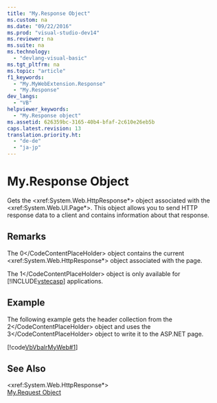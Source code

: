 ```yaml
---
title: "My.Response Object"
ms.custom: na
ms.date: "09/22/2016"
ms.prod: "visual-studio-dev14"
ms.reviewer: na
ms.suite: na
ms.technology: 
  - "devlang-visual-basic"
ms.tgt_pltfrm: na
ms.topic: "article"
f1_keywords: 
  - "My.MyWebExtension.Response"
  - "My.Response"
dev_langs: 
  - "VB"
helpviewer_keywords: 
  - "My.Response object"
ms.assetid: 626359bc-3165-40b4-bfaf-2c610e26eb5b
caps.latest.revision: 13
translation.priority.ht: 
  - "de-de"
  - "ja-jp"
---
```

# My.Response Object
Gets the \<xref:System.Web.HttpResponse*> object associated with the \<xref:System.Web.UI.Page*>. This object allows you to send HTTP response data to a client and contains information about that response.  
  
## Remarks  
 The <CodeContentPlaceHolder>0\</CodeContentPlaceHolder> object contains the current \<xref:System.Web.HttpResponse*> object associated with the page.  
  
 The <CodeContentPlaceHolder>1\</CodeContentPlaceHolder> object is only available for [!INCLUDE[vstecasp](../vs140/includes/vstecasp_md.md)] applications.  
  
## Example  
 The following example gets the header collection from the <CodeContentPlaceHolder>2\</CodeContentPlaceHolder> object and uses the <CodeContentPlaceHolder>3\</CodeContentPlaceHolder> object to write it to the ASP.NET page.  
  
 [!code[VbVbalrMyWeb#1](../vs140/codesnippet/VisualBasic/my.response-object_1.aspx)]  
  
## See Also  
 \<xref:System.Web.HttpResponse*>   
 [My.Request Object](../vs140/my.request-object.md)